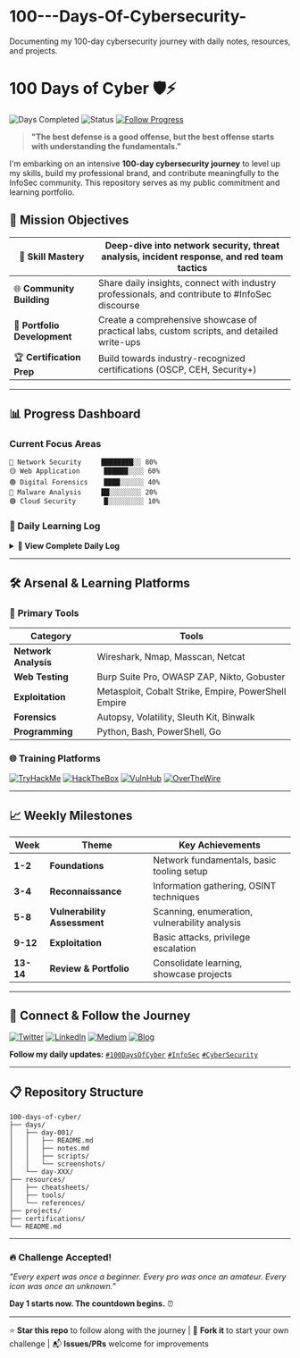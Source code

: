# 100---Days-Of-Cybersecurity-
Documenting my 100-day cybersecurity journey with daily notes, resources, and projects.
# 100 Days of Cyber 🛡️⚡

![Days Completed](https://img.shields.io/badge/Days%20Completed-0%2F100-red?style=for-the-badge&logo=hackaday&logoColor=white)
![Status](https://img.shields.io/badge/Status-Active-brightgreen?style=for-the-badge&logo=checkmarx&logoColor=white)
[![Follow Progress](https://img.shields.io/badge/Follow-@YourHandle-1DA1F2?style=for-the-badge&logo=twitter&logoColor=white)](https://x.com/YOUR_HANDLE)

> **"The best defense is a good offense, but the best offense starts with understanding the fundamentals."**

I'm embarking on an intensive **100-day cybersecurity journey** to level up my skills, build my professional brand, and contribute meaningfully to the InfoSec community. This repository serves as my public commitment and learning portfolio.

## 🎯 Mission Objectives

| 🧠 **Skill Mastery** | Deep-dive into network security, threat analysis, incident response, and red team tactics |
|---|---|
| 🌐 **Community Building** | Share daily insights, connect with industry professionals, and contribute to #InfoSec discourse |
| 📂 **Portfolio Development** | Create a comprehensive showcase of practical labs, custom scripts, and detailed write-ups |
| 🏆 **Certification Prep** | Build towards industry-recognized certifications (OSCP, CEH, Security+) |

---

## 📊 Progress Dashboard

### Current Focus Areas
```
🔴 Network Security     ████████░░ 80%
🟡 Web Application      ██████░░░░ 60%
🟢 Digital Forensics    ████░░░░░░ 40%
🔵 Malware Analysis     ██░░░░░░░░ 20%
🟣 Cloud Security       █░░░░░░░░░ 10%
```

### 📅 Daily Learning Log

<details>
<summary><strong>📖 View Complete Daily Log</strong></summary>

| Day | Focus Area | Topic | Resources | Status |
|-----|------------|-------|-----------|---------|
| 001 | **Fundamentals** | CIA Triad & Risk Assessment | [📝 Notes](./days/day-001/README.md) \| [🎥 Demo](./days/day-001/demo.mp4) | ✅ |
| 002 | **Network Security** | TCP/IP Deep Dive | [📝 Notes](./days/day-002/README.md) \| [🔧 Lab](./days/day-002/lab.md) | ✅ |
| 003 | **Coming Soon...** | - | - | ⏳ |

</details>

---

## 🛠️ Arsenal & Learning Platforms

### 🔧 **Primary Tools**
| Category | Tools |
|----------|-------|
| **Network Analysis** | Wireshark, Nmap, Masscan, Netcat |
| **Web Testing** | Burp Suite Pro, OWASP ZAP, Nikto, Gobuster |
| **Exploitation** | Metasploit, Cobalt Strike, Empire, PowerShell Empire |
| **Forensics** | Autopsy, Volatility, Sleuth Kit, Binwalk |
| **Programming** | Python, Bash, PowerShell, Go |

### 🌐 **Training Platforms**

[![TryHackMe](https://img.shields.io/badge/TryHackMe-212C42?style=for-the-badge&logo=tryhackme&logoColor=white)](https://tryhackme.com/)
[![HackTheBox](https://img.shields.io/badge/HackTheBox-111927?style=for-the-badge&logo=hackthebox&logoColor=9FEF00)](https://www.hackthebox.com/)
[![VulnHub](https://img.shields.io/badge/VulnHub-FF6B6B?style=for-the-badge&logo=v&logoColor=white)](https://www.vulnhub.com/)
[![OverTheWire](https://img.shields.io/badge/OverTheWire-000000?style=for-the-badge&logo=wire&logoColor=white)](https://overthewire.org/)

---

## 📈 Weekly Milestones

| Week | Theme | Key Achievements |
|------|-------|------------------|
| **1-2** | **Foundations** | Network fundamentals, basic tooling setup |
| **3-4** | **Reconnaissance** | Information gathering, OSINT techniques |
| **5-8** | **Vulnerability Assessment** | Scanning, enumeration, vulnerability analysis |
| **9-12** | **Exploitation** | Basic attacks, privilege escalation |
| **13-14** | **Review & Portfolio** | Consolidate learning, showcase projects |

---

## 🤝 Connect & Follow the Journey

[![Twitter](https://img.shields.io/badge/Twitter-1DA1F2?style=for-the-badge&logo=twitter&logoColor=white)](https://x.com/YOUR_HANDLE)
[![LinkedIn](https://img.shields.io/badge/LinkedIn-0077B5?style=for-the-badge&logo=linkedin&logoColor=white)](https://linkedin.com/in/YOUR_PROFILE)
[![Medium](https://img.shields.io/badge/Medium-12100E?style=for-the-badge&logo=medium&logoColor=white)](https://medium.com/@YOUR_HANDLE)
[![Blog](https://img.shields.io/badge/Blog-FF5722?style=for-the-badge&logo=rss&logoColor=white)](https://YOUR_BLOG.com)

**Follow my daily updates:** [`#100DaysOfCyber`](https://x.com/hashtag/100DaysOfCyber) [`#InfoSec`](https://x.com/hashtag/InfoSec) [`#CyberSecurity`](https://x.com/hashtag/CyberSecurity)

---

## 📋 Repository Structure

```
100-days-of-cyber/
├── days/
│   ├── day-001/
│   │   ├── README.md
│   │   ├── notes.md
│   │   ├── scripts/
│   │   └── screenshots/
│   └── day-XXX/
├── resources/
│   ├── cheatsheets/
│   ├── tools/
│   └── references/
├── projects/
├── certifications/
└── README.md
```

---

### 🔥 **Challenge Accepted!**

*"Every expert was once a beginner. Every pro was once an amateur. Every icon was once an unknown."*

**Day 1 starts now. The countdown begins.** ⏰

---

⭐ **Star this repo** to follow along with the journey | 🍴 **Fork it** to start your own challenge | 📬 **Issues/PRs** welcome for improvements
